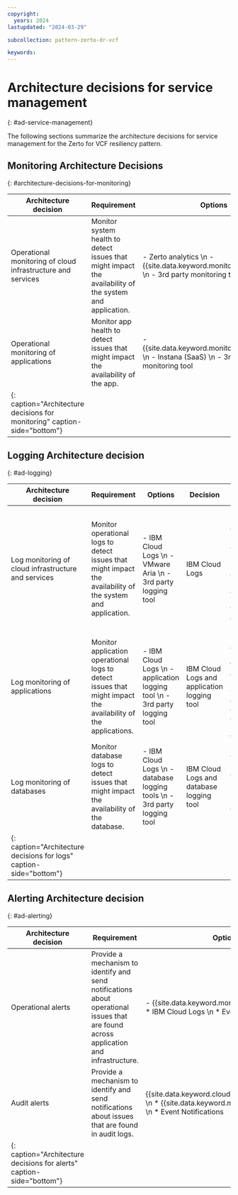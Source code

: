 ```yaml
---
copyright:
  years: 2024
lastupdated: "2024-03-29"

subcollection: pattern-zerto-dr-vcf

keywords:
---
```

# Architecture decisions for service management
{: #ad-service-management}

The following sections summarize the architecture decisions for service management for the Zerto for VCF resiliency pattern.

## Monitoring Architecture Decisions
{: #architecture-decisions-for-monitoring}

| Architecture decision                                                              | Requirement                                                                                              | Options                                                                                             | Decision                                                     | Rationale                                                                                                                                                                                                                                                   |
| ---------------------------------------------------------------------------------- | -------------------------------------------------------------------------------------------------------- | --------------------------------------------------------------------------------------------------- | ------------------------------------------------------------ | ----------------------------------------------------------------------------------------------------------------------------------------------------------------------------------------------------------------------------------------------------------- |
| Operational monitoring of cloud infrastructure and services                        | Monitor system health to detect issues that might impact the availability of the system and application. | - Zerto analytics  \n -  {{site.data.keyword.monitoringlong_notm}}  \n -  3rd party monitoring tool | Zerto analytics                                              | Zerto analytics is included in the service, which requires the creation of a Zerto account.                                                                                                                                                                 |
| Operational monitoring of applications                                             | Monitor app health to detect issues that might impact the availability of the app.                       | - {{site.data.keyword.monitoringlong_notm}}  \n -  Instana (SaaS)  \n -  3rd party monitoring tool  | {{site.data.keyword.monitoringlong_notm}} and Instana (SaaS) | Instana is used along with {{site.data.keyword.monitoringlong_notm}} to provide more application performance metrics and management automation. Instana provides data and actionable insights to monitor the applications and automate root-cause analysis. |
| {: caption="Architecture decisions for monitoring" caption-side="bottom"}


## Logging Architecture decision
{: #ad-logging}

| Architecture decision                                                        | Requirement                                                                                                   | Options                                                                        | Decision                                     | Rationale                                                                                                                                                 |
| ---------------------------------------------------------------------------- | ------------------------------------------------------------------------------------------------------------- | ------------------------------------------------------------------------------ | -------------------------------------------- | --------------------------------------------------------------------------------------------------------------------------------------------------------- |
| Log monitoring of cloud infrastructure and services                          | Monitor operational logs to detect issues that might impact the availability of the system and application.   | - IBM Cloud Logs \n -  VMware Aria  \n -  3rd party logging tool              | IBM Cloud Logs                               | IBM Cloud Logs collects operational logs from applications, platform resources, and infrastructure and provides interfaces to view and analyze all logs. |
| Log monitoring of applications                                               | Monitor application operational logs to detect issues that might impact the availability of the applications. | - IBM Cloud Logs \n -  application logging tool  \n -  3rd party logging tool | IBM Cloud Logs and application logging tool | Use the application logging tool to send application logs to IBM Cloud Logs and aggregate application-specific log details.                              |
| Log monitoring of databases                                                  | Monitor database logs to detect issues that might impact the availability of the database.                    | - IBM Cloud Logs \n -  database logging tools  \n -  3rd party logging tool  | IBM Cloud Logs and database logging tool    | Use the database logging tools along with IBM Cloud Logs to get more database-specific log information.                                                  |
| {: caption="Architecture decisions for logs" caption-side="bottom"}


## Alerting Architecture decision
{: #ad-alerting}

| Architecture decision                                                          | Requirement                                                                                                                           | Options                                                                                                                 | Decision                                                                                                                | Rationale                                                                                                                                                                                                                                                                               |
| ------------------------------------------------------------------------------ | ------------------------------------------------------------------------------------------------------------------------------------- | ----------------------------------------------------------------------------------------------------------------------- | ----------------------------------------------------------------------------------------------------------------------- | --------------------------------------------------------------------------------------------------------------------------------------------------------------------------------------------------------------------------------------------------------------------------------------- |
| Operational alerts                                                             | Provide a mechanism to identify and send notifications about operational issues that are found across application and infrastructure. | - {{site.data.keyword.monitoringlong_notm}} \n * IBM Cloud Logs \n * Event Notifications                               | {{site.data.keyword.monitoringlong_notm}} \n * IBM Cloud Logs \n * Event Notifications                                 | {{site.data.keyword.monitoringlong_notm}} and IBM Cloud Logs support the configuration of alerts to detect operational issues and send notifications to targeted channels. Event Notifications are used to route the alert events to service destinations to automate response actions. |
| Audit alerts                                                                   | Provide a mechanism to identify and send notifications about issues that are found in audit logs.                                     | {{site.data.keyword.cloudaccesstraillong_notm}} \n * {{site.data.keyword.monitoringlong_notm}} \n * Event Notifications | {{site.data.keyword.cloudaccesstraillong_notm}} \n * {{site.data.keyword.monitoringlong_notm}} \n * Event Notifications | IBM Cloud Logs supports the configuration of alerts to detect audit issues and send notifications to targeted channels. Event Notifications are used to route the alert events to service destinations to automate response.                                                           |
| {: caption="Architecture decisions for alerts" caption-side="bottom"}
